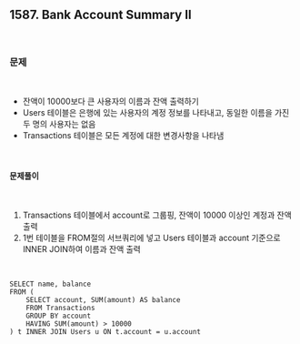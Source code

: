## **1587. Bank Account Summary II**

<br>

### **문제**

<br>

- 잔액이 10000보다 큰 사용자의 이름과 잔액 출력하기
- Users 테이블은 은행에 있는 사용자의 계정 정보를 나타내고, 동일한 이름을 가진 두 명의 사용자는 없음
- Transactions 테이블은 모든 계정에 대한 변경사항을 나타냄

<br>

#### **문제풀이**

<br>

1. Transactions 테이블에서 account로 그룹핑, 잔액이 10000 이상인 계정과 잔액 출력
2. 1번 테이블을 FROM절의 서브쿼리에 넣고 Users 테이블과 account 기준으로 INNER JOIN하여 이름과 잔액 출력

<br>

    SELECT name, balance
    FROM (
        SELECT account, SUM(amount) AS balance
        FROM Transactions
        GROUP BY account
        HAVING SUM(amount) > 10000
    ) t INNER JOIN Users u ON t.account = u.account